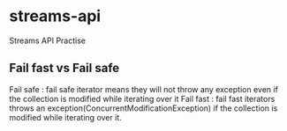 # streams-api
Streams API Practise

## Fail fast vs Fail safe
Fail safe : fail safe iterator means they will not throw any exception even if the 
collection is modified while iterating over it
Fail fast : fail fast iterators throws an exception(ConcurrentModificationException)
if the collection is modified while iterating over it.

